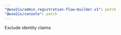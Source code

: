 ```yaml
---
"@wso2is/admin.registration-flow-builder.v1": patch
"@wso2is/console": patch
---
```


Exclude identity claims
